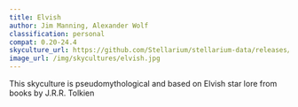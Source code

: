 ```yaml
---
title: Elvish
author: Jim Manning, Alexander Wolf
classification: personal
compat: 0.20-24.4
skyculture_url: https://github.com/Stellarium/stellarium-data/releases/download/skycultures/elvish.zip
image_url: /img/skycultures/elvish.jpg
---
```

This skyculture is pseudomythological and based on Elvish star lore from books by J.R.R. Tolkien